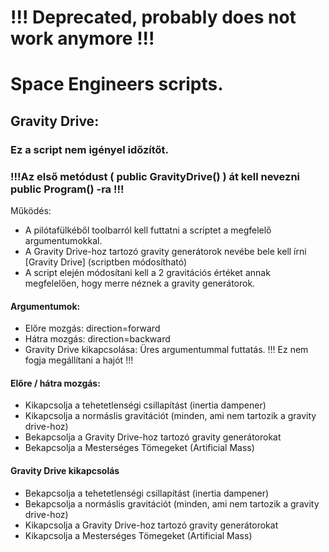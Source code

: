 # !!! Deprecated, probably does not work anymore !!!

# Space Engineers scripts.
## Gravity Drive:
### Ez a script nem igényel időzítőt.
### !!!Az első metódust ( public GravityDrive() ) át kell nevezni public Program() -ra !!!
Működés: 
- A pilótafülkéből toolbarról kell futtatni a scriptet a megfelelő argumentumokkal.
- A Gravity Drive-hoz tartozó gravity generátorok nevébe bele kell írni [Gravity Drive]  (scriptben módosítható)
- A script elején módosítani kell a 2 gravitációs értéket annak megfelelően, hogy merre néznek a gravity generátorok. 

#### Argumentumok: 
- Előre mozgás: direction=forward
- Hátra mozgás: direction=backward
- Gravity Drive kikapcsolása: Üres argumentummal futtatás. !!! Ez nem fogja megállítani a hajót !!!

#### Előre / hátra mozgás:
- Kikapcsolja a tehetetlenségi csillapítást (inertia dampener)
- Kikapcsolja a normáslis gravitációt (minden, ami nem tartozik a gravity drive-hoz)
- Bekapcsolja a Gravity Drive-hoz tartozó gravity generátorokat
- Bekapcsolja a Mesterséges Tömegeket (Artificial Mass)

#### Gravity Drive kikapcsolás
- Bekapcsolja a tehetetlenségi csillapítást (inertia dampener)
- Bekapcsolja a normáslis gravitációt (minden, ami nem tartozik a gravity drive-hoz)
- Kikapcsolja a Gravity Drive-hoz tartozó gravity generátorokat
- Kikapcsolja a Mesterséges Tömegeket (Artificial Mass)

